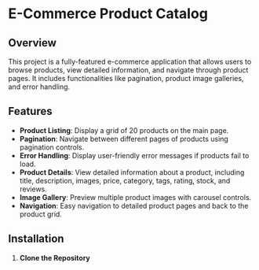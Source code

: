# E-Commerce Product Catalog

## Overview

This project is a fully-featured e-commerce application that allows users to browse products, view detailed information, and navigate through product pages. It includes functionalities like pagination, product image galleries, and error handling. 

## Features

- **Product Listing**: Display a grid of 20 products on the main page.
- **Pagination**: Navigate between different pages of products using pagination controls.
- **Error Handling**: Display user-friendly error messages if products fail to load.
- **Product Details**: View detailed information about a product, including title, description, images, price, category, tags,       rating, stock, and reviews.
- **Image Gallery**: Preview multiple product images with carousel controls.
- **Navigation**: Easy navigation to detailed product pages and back to the product grid.

## Installation

1. **Clone the Repository**


